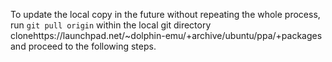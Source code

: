 To update the local copy in the future without repeating the whole process, run `git pull origin` within the local git directory clonehttps://launchpad.net/~dolphin-emu/+archive/ubuntu/ppa/+packages and proceed to the following steps.
